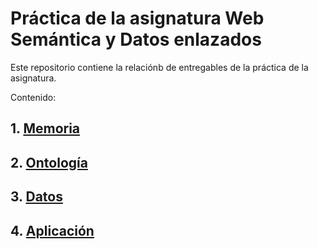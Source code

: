 # Práctica de la asignatura Web Semántica y Datos enlazados

Este repositorio contiene la relaciónb de entregables de la práctica de la asignatura.

Contenido:

## 1. [Memoria](memoria.md)
## 2. [Ontología](ontologia/)
## 3. [Datos](datos/)
## 4. [Aplicación](aplicacion/)
